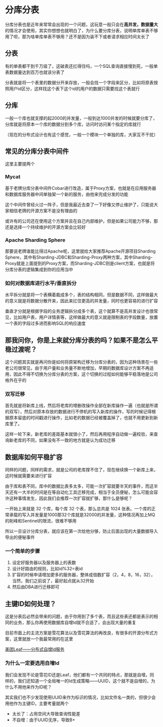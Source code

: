 # 分库分表

分库分表也是近年来常常会出现的一个问题，这玩意一般只会在**高并发，数据量大**的情况才会使用，其实你想想也就明白了，为什么要分库分表，说明单库单表不够用了呗，那为啥单库单表不够用？还不是因为装不下或者请求相应时间太长了

## 分表

有的单表都干到千万级了，这破表还扛得住吗，一个SQL查询直接慢到死，一般单表数据量达到百万也就该分表了

分表就是将一个表里的数据分开来存放，一般会找一个字段来区分，比如将原表按照用户id区分，这样找这个表下这个id的用户的数据只需要找这个表就行

## 分库

一般一个库也就支撑的起2000的并发量，一般到达1000并发的时候就要分库了，分库就是将原本一个库的数据分到多个库，访问时访问某个指定的库就行

（现在的分布式设计也有这个感觉，一般一个模块一个单独的库，大家互不干扰）

## 常见的分库分表中间件

这里主要提两个

### Mycat

基于老牌分库分表中间件Cobar进行改造，属于Proxy方案，也就是在应用服务器和数据库服务器中间单独架一个新的服务，由他来完成分发的功能

这个中间件曾经火过一阵子，但是我最近去查了一下好像又停止维护了，只能说大家相信老牌的开源方案不是没有理由的

或许有的公司还在使用这个方案并且在自己内部维护，但是如果公司能力不够，那还是选择一个持续维护的开源方案会比较好
### Apache Sharding Sphere

那要说老牌谁能比得过Apache呢，这里就给大家推荐Apache开源项目Sharding Sphere，其中有Sharding-JDBC和Sharding-Proxy两种方案，其中Sharding-Proxy就是上面提到的Proxy方案，而Sharding-JDBC则是client方案，也就是将分库分表的逻辑集成到你的应用当中

### 如何对数据库进行水平/垂直拆分

水平拆分就是将一个表横着裁成多个，表的结构相同，但是数据不同，这样做最大的意义就是将数据分散开来，因此来扛住更高的并发量，同时也更容易的进行扩容

垂直才分就是根据字段的业务逻辑拆分成多个表，这个就算不是高并发设计也很常见，比如用户表，用户详情表等，这样做最大的意义就是限制表的字段数量，放置一个表的字段过多进而影响SQL的响应速度


## 那我问你，你是上来就分库分表的吗？如果不是怎么平稳过渡呢？

这个问题其实就是再问你是如何将原架构迁移为分库分表的，因为这种场景在一些老公司很常见，由于用户量和业务量不断地增加，早期的数据库设计方案不再适用，因此不得不切换为分库分表的方案，这个切换的过程如何能够平稳落地是公司格外在乎的

### 双写迁移

首先就是将新库上线，然后将老库的增删改操作全部在新库操作一遍（也就是所谓的双写），然后对原本存放的数据进行不停机的写入新库的操作，写的时候记得根据原本留底的时间戳进行操作，比如老的数据已经被覆盖掉了，也就不用更新到新库里了。

这样一轮下来，新老库的差距基本就很小了，然后再用程序自动做一遍校验，来查询新老库的不同，如果没有不一致的地方就是认为成功迁移


## 数据库如何平稳扩容

同样的问题，同样的需求，就是公司的老库撑不住了，现在继续换一个新库上来，这时候就需要来进行扩容

由于库和表不同，库中的数据比表多太多，可能一次扩容就要半天的事件，而这半天还有一大半的时间是在等自动化工具迁移完成，相当于全员便秘，怎么可能会容许这种事情发生，因此我们会推荐一次扩容就扩够，那什么是够呢？

一开始上来就是 32 个库，每个库 32 个表，那么总共是 1024 张表。一个库的正常承载的写入并发量是1000那32个库就是32000的并发量，这种情况再加上MQ的削峰和Sentinel的限流，很难不够用

所以一旦设计分库分表，就应该在第一次给他分够，防止后面出现的大量数据导入导出的便秘事件

### 一个简单的步骤

1. 设定好服务器以及服务器上的表数
2. 设计好路由的规则，比如id%32=表id
3. 扩容的时候申请增加更多的服务器，整体成倍数扩容（2，4，8，16，32），当然，我们之前说了，最好起点就从32开始
4. 然后由DBA进行迁移即可


## 主键ID如何处理？

这是分表后必然会带来的问题，由于你用到了多个表，而且这些表还都是表示的相同的业务，那么你再使用数据库自增Id就不合适了，会出现大量的重复

目前市面上的主流方案是雪花算法以及雪花算法的再改良，有很多的开源分布式方案，这里就放一个我最常用的在这里

[美团Leaf——分布式自增Id服务](https://github.com/Meituan-Dianping/Leaf)

### 为什么一定要选用自增Id

我们会发现不论是雪花ID还是Leaf，他们都有一个共同的特点，那就是自增。同样的，我们还知道一个全局唯一的Id生成策略——UUID，这个就不是自增的，为什么不用他来作为ID呢？

其实我们也不少发现使用UUID来作为标识的情况，比如文件名一类的，但很少会用他作为主键ID，主要考量就两个

- 太长了：占用空间大导致查询性能差
- 不自增：由于UUID无序，导致B+

